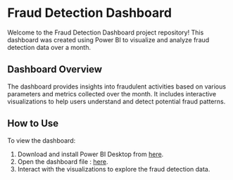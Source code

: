 # Fraud Detection Dashboard

Welcome to the Fraud Detection Dashboard project repository! This dashboard was created using Power BI to visualize and analyze fraud detection data over a month.

## Dashboard Overview

The dashboard provides insights into fraudulent activities based on various parameters and metrics collected over the month. It includes interactive visualizations to help users understand and detect potential fraud patterns.

## How to Use

To view the dashboard:
1. Download and install Power BI Desktop from [here](https://powerbi.microsoft.com/desktop/).
2. Open the dashboard file : [here](https://drive.google.com/file/d/1PsURAb8jmhcYm0DQw-0HNm7y7aUybvZy/view?usp=sharing).
3. Interact with the visualizations to explore the fraud detection data.
